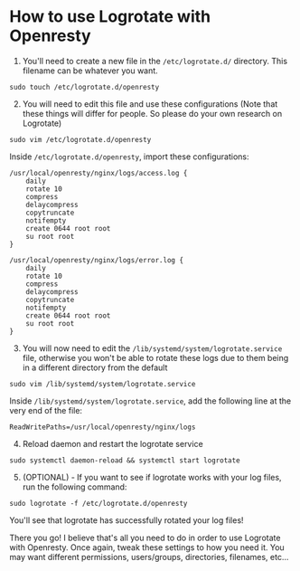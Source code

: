 # How to use Logrotate with Openresty

1. You'll need to create a new file in the `/etc/logrotate.d/` directory. This filename can be whatever you want.

```
sudo touch /etc/logrotate.d/openresty
```

2. You will need to edit this file and use these configurations (Note that these things will differ for people. So please do your own research on Logrotate)

```
sudo vim /etc/logrotate.d/openresty
```
Inside `/etc/logrotate.d/openresty`, import these configurations:

```
/usr/local/openresty/nginx/logs/access.log {
    daily
    rotate 10
    compress
    delaycompress
    copytruncate
    notifempty
    create 0644 root root
    su root root
}

/usr/local/openresty/nginx/logs/error.log {
    daily
    rotate 10
    compress
    delaycompress
    copytruncate
    notifempty
    create 0644 root root
    su root root
}
```

3. You will now need to edit the `/lib/systemd/system/logrotate.service` file, otherwise you won't be able to rotate these logs due to them being in a different directory from the default

```
sudo vim /lib/systemd/system/logrotate.service
```

Inside `/lib/systemd/system/logrotate.service`, add the following line at the very end of the file:

```
ReadWritePaths=/usr/local/openresty/nginx/logs
```

4. Reload daemon and restart the logrotate service

```
sudo systemctl daemon-reload && systemctl start logrotate
```

5. (OPTIONAL) - If you want to see if logrotate works with your log files, run the following command:

```
sudo logrotate -f /etc/logrotate.d/openresty
```

You'll see that logrotate has successfully rotated your log files!

There you go! I believe that's all you need to do in order to use Logrotate with Openresty. Once again, tweak these settings to how you need it. You may want different permissions, users/groups, directories, filenames, etc...
